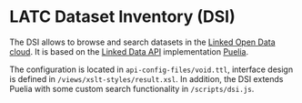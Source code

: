 # LATC Dataset Inventory (DSI)

The DSI allows to browse and search datasets in the [Linked Open Data cloud](http://richard.cyganiak.de/2007/10/lod/). It is based on the [Linked Data API](http://code.google.com/p/linked-data-api/) implementation [Puelia](https://code.google.com/p/puelia-php/).

The configuration is located in ```api-config-files/void.ttl```, interface design is defined in ```/views/xslt-styles/result.xsl```. In addition, the DSI extends Puelia with some custom search functionality in ```/scripts/dsi.js```.

